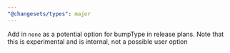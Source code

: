 ```yaml
---
"@changesets/types": major
---
```


Add in `none` as a potential option for bumpType in release plans. Note that this is experimental and is internal, not a possible user option
